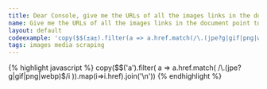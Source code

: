 ```yaml
---
title: Dear Console, give me the URLs of all the images links in the document point to
name: Give me the URLs of all the images links in the document point to
layout: default
codeexample: 'copy($$(±a±).filter(a => a.href.match(/\.(jpe?g|gif|png|webp)$/i)).map(i=>i.href).join(±\n±))'
tags: images media scraping
---
```


{% highlight javascript %}
copy($$('a').filter(
    a => a.href.match(
        /\.(jpe?g|gif|png|webp)$/i
    )).map(i=>i.href).join('\n'))
{% endhighlight %}